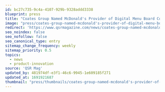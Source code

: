 ```yaml
---
id: bc27c735-9c4a-4107-929b-9328addd3338
blueprint: press
title: "Coates Group Named McDonald's Provider of Digital Menu Board Content Management System"
image: "press/coates-group-named-mcdonald's-provider-of-digital-menu-board-content-management-system.png"
redirect: 'https://www.qsrmagazine.com/news/coates-group-named-mcdonalds-provider-digital-menu-board-content-management-system'
seo_noindex: false
seo_nofollow: false
seo_canonical_type: entry
sitemap_change_frequency: weekly
sitemap_priority: 0.5
topics:
  - news
  - product-innovation
source: 'QSR Mag'
updated_by: 481974df-e3f1-46c6-9945-1e609185f271
updated_at: 1691921687
thumbnail: "press/thumbnails/coates-group-named-mcdonald's-provider-of-digital-menu-board-content-management-system.jpg"
---
```

